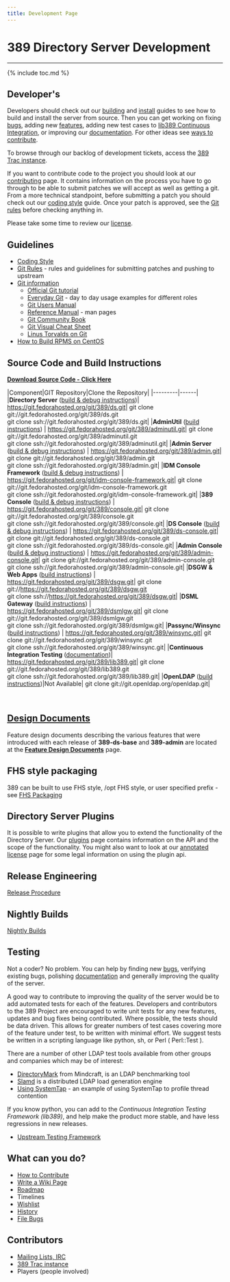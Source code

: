 ```yaml
---
title: Development Page
---
```


# 389 Directory Server Development
----------------------------------

{% include toc.md %}

Developer's
-----------

Developers should check out our [building](development/building.html) and [install](legacy/install-guide.html) guides to see how to build and install the server from source. Then you can get working on fixing [bugs](FAQ/bugs.html), adding new [features](FAQ/features.html), adding new test cases to [lib389 Continuous Integration](FAQ/upstream-test-framework.html), or improving our [documentation](documentation.html).  For other ideas see [ways to contribute](FAQ/ways-to-contribute.html).

To browse through our backlog of development tickets, access the [389 Trac instance](FAQ/bugs.html).

If you want to contribute code to the project you should look at our [contributing](development/contributing.html) page. It contains information on the process you have to go through to be able to submit patches we will accept as well as getting a git. From a more technical standpoint, before submitting a patch you should check out our [coding style](development/coding-style.html) guide. Once your patch is approved, see the [Git rules](development/git-rules.html) before checking anything in.

Please take some time to review our [license](FAQ/licensing.html).

Guidelines
------------
-   [Coding Style](development/coding-style.html)
-   [Git Rules](development/git-rules.html) - rules and guidelines for submitting patches and pushing to upstream
-   [Git information](http://git-scm.com/)
    -   [Official Git tutorial](http://www.kernel.org/pub/software/scm/git/docs/gittutorial.html)
    -   [Everyday Git](http://www.kernel.org/pub/software/scm/git/docs/everyday.html) - day to day usage examples for different roles
    -   [Git Users Manual](http://www.kernel.org/pub/software/scm/git/docs/user-manual.html)
    -   [Reference Manual](http://www.kernel.org/pub/software/scm/git/docs/) - man pages
    -   [Git Community Book](http://book.git-scm.com/)
    -   [Git Visual Cheat Sheet](http://zrusin.blogspot.com/2007/09/git-cheat-sheet.html)
    -   [Linus Torvalds on Git](http://www.youtube.com/watch?v=4XpnKHJAok8)
-   [How to Build RPMS on CentOS ](howto/howto-buildrpmsforcentos-rhel.html)


<a name="source"></a>

Source Code and Build Instructions
--------------------------------------------------------

**[Download Source Code - Click Here](development/source.html)**

|Component|GIT Repository|Clone the Repository|
|---------|------|
|**Directory Server** ([build & debug instructions](development/building.html))| <https://git.fedorahosted.org/git/389/ds.git>| git clone git://git.fedorahosted.org/git/389/ds.git<br>git clone ssh://git.fedorahosted.org/git/389/ds.git|
|**AdminUtil** ([build instructions](administration/adminutil.html)) | <https://git.fedorahosted.org/git/389/adminutil.git>| git clone git://git.fedorahosted.org/git/389/adminutil.git<br>git clone ssh://git.fedorahosted.org/git/389/adminutil.git|
|**Admin Server** ([build & debug instructions](administration/adminserver.html#build)) | <https://git.fedorahosted.org/git/389/admin.git>| git clone git://git.fedorahosted.org/git/389/admin.git<br>git clone ssh://git.fedorahosted.org/git/389/admin.git|
|**IDM Console Framework** ([build & debug instructions](development/buildingconsole.html#framework)) | <https://git.fedorahosted.org/git/idm-console-framework.git>| git clone git://git.fedorahosted.org/git/idm-console-framework.git<br>git clone ssh://git.fedorahosted.org/git/idm-console-framework.git|
|**389 Console** ([build & debug instructions](development/buildingconsole.html#console)) | <https://git.fedorahosted.org/git/389/console.git>| git clone git://git.fedorahosted.org/git/389/console.git<br>git clone ssh://git.fedorahosted.org/git/389/console.git|
|**DS Console** ([build & debug instructions](development/buildingconsole.html#ds-console)) | <https://git.fedorahosted.org/git/389/ds-console.git>| git clone git://git.fedorahosted.org/git/389/ds-console.git<br>git clone ssh://git.fedorahosted.org/git/389/ds-console.git|
|**Admin Console** ([build & debug instructions](development/buildingconsole.html#admin-console)) | <https://git.fedorahosted.org/git/389/admin-console.git>| git clone git://git.fedorahosted.org/git/389/admin-console.git<br>git clone ssh://git.fedorahosted.org/git/389/admin-console.git|
|**DSGW & Web Apps** ([build instructions](administration/dsgw-building.html)) | <https://git.fedorahosted.org/git/389/dsgw.git>| git clone git://https://git.fedorahosted.org/git/389/dsgw.git<br>git clone ssh://https://git.fedorahosted.org/git/389/dsgw.git|
|**DSML Gateway** ([build instructions](administration/dsml-gateway-building.html)) | <https://git.fedorahosted.org/git/389/dsmlgw.git>| git clone git://git.fedorahosted.org/git/389/dsmlgw.git<br>git clone ssh://git.fedorahosted.org/git/389/dsmlgw.git|
|**Passync/Winsync** ([build instructions](development/buildingpasssync.html)) | <https://git.fedorahosted.org/git/389/winsync.git>| git clone git://git.fedorahosted.org/git/389/winsync.git<br>git clone ssh://git.fedorahosted.org/git/389/winsync.git|
|**Continuous Integration Testing** ([documentation](FAQ/upstream-test-framework.html))| <https://git.fedorahosted.org/git/389/lib389.git>| git clone git://git.fedorahosted.org/git/389/lib389.git<br>git clone ssh://git.fedorahosted.org/git/389/lib389.git|
|**OpenLDAP** ([build instructions](development/building-openldap.html))|Not Available| git clone git://git.openldap.org/openldap.git|


<br>

[Design Documents](design/design.html)
----------------

Feature design documents describing the various features that were introduced with each release of **389-ds-base** and **389-admin** are located at the **[Feature Design Documents](design/design.html)** page.

FHS style packaging
-------------------

389 can be built to use FHS style, /opt FHS style, or user specified prefix - see [FHS Packaging](development/fhs-packaging.html)

Directory Server Plugins
------------------------

It is possible to write plugins that allow you to extend the functionality of the Directory Server. Our [plugins](design/plugins.html) page contains information on the API and the scope of the functionality. You might also want to look at our [annotated license](FAQ/annotated-gpl-exception-license.html) page for some legal information on using the plugin api.

Release Engineering
-------------------

[Release Procedure](development/release-procedure.html)

Nightly Builds
--------------

[Nightly Builds](development/nightly-builds.html)

Testing
-------

Not a coder? No problem. You can help by finding new [bugs](FAQ/bugs.html), verifying existing bugs, polishing [documentation](documentation.html) and generally improving the quality of the server.

A good way to contribute to improving the quality of the server would be to add automated tests for each of the features. Developers and contributors to the 389 Project are encouraged to write unit tests for any new features, updates and bug fixes being contributed. Where possible, the tests should be data driven. This allows for greater numbers of test cases covering more of the feature under test, to be written with minimal effort. We suggest tests be written in a scripting language like python, sh, or Perl ( Perl::Test ).

There are a number of other LDAP test tools available from other groups and companies which may be of interest:

-   [DirectoryMark](http://www.mindcraft.com/directorymark) from Mindcraft, is an LDAP benchmarking tool
-   [Slamd](http://www.slamd.com/) is a distributed LDAP load generation engine
-   [Using SystemTap](howto/howto-use-systemtap.html) - an example of using SystemTap to profile thread contention

If you know python, you can add to the *Continuous Integration Testing Framework (lib389)*, and help make the product more stable, and have less regressions in new releases.

-    [Upstream Testing Framework](FAQ/upstream-test-framework.html)

What can you do?
----------------

-   [How to Contribute](FAQ/ways-to-contribute.html)
-   [Write a Wiki Page](howto/howto-write-wiki-page.html)
-   [Roadmap](FAQ/roadmap.html)
-   Timelines
-   [Wishlist](FAQ/wishlist.html)
-   [History](FAQ/history.html)
-   [File Bugs](FAQ/bugs.html)

Contributors
------------

-   [Mailing Lists, IRC](mailing-lists.html)
-   [389 Trac instance](FAQ/bugs.html)
-   Players (people involved)


